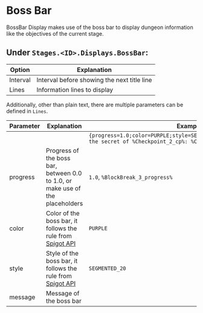 # Boss Bar

BossBar Display makes use of the boss bar to display dungeon information like the objectives of the current stage.

## Under `Stages.<ID>.Displays.BossBar`:

| Option   | Explanation                                 |
| -------- | ------------------------------------------- |
| Interval | Interval before showing the next title line |
| Lines    | Information lines to display                |

Additionally, other than plain text, there are multiple parameters can be defined in `Lines`.

| Parameter | Explanation                                                                                                                          | Example                                                                                                                         |
| --------- | ------------------------------------------------------------------------------------------------------------------------------------ | ------------------------------------------------------------------------------------------------------------------------------- |
|           |                                                                                                                                      | `{progress=1.0;color=PURPLE;style=SEGMENTED_20;message='&fDiscover the secret of %Checkpoint_2_cp%: %Checkpoint_2_cpreached%'}` |
| progress  | Progress of the boss bar, between 0.0 to 1.0, or make use of the placeholders                                                        | `1.0`, `%BlockBreak_3_progress%`                                                                                                |
| color     | Color of the boss bar, it follows the rule from [Spigot API](https://hub.spigotmc.org/javadocs/spigot/org/bukkit/boss/BarColor.html) | `PURPLE`                                                                                                                        |
| style     | Style of the boss bar, it follows the rule from [Spigot API](https://hub.spigotmc.org/javadocs/spigot/org/bukkit/boss/BarStyle.html) | `SEGMENTED_20`                                                                                                                  |
| message   | Message of the boss bar                                                                                                              |                                                                                                                                 |
